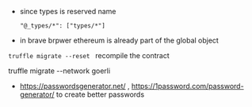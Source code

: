 - since types is reserved name

      "@_types/*": ["types/*"]

- in brave brpwer ethereum is already part of the global object

`truffle migrate --reset ` recompile the contract

truffle migrate --network goerli

- https://passwordsgenerator.net/ , https://1password.com/password-generator/ to create better passwords
